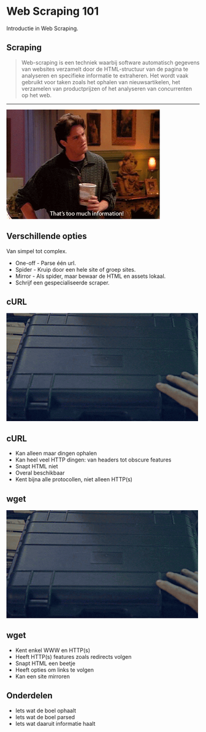 # Web Scraping 101

Introductie in Web Scraping.

## Scraping

> Web-scraping is een techniek waarbij software automatisch gegevens van
> websites verzamelt door de HTML-structuur van de pagina te analyseren en
> specifieke informatie te extraheren. Het wordt vaak gebruikt voor taken zoals
> het ophalen van nieuwsartikelen, het verzamelen van productprijzen of het
> analyseren van concurrenten op het web. 

--- 

![Too much information](./info.gif)

## Verschillende opties

Van simpel tot complex.

* One-off - Parse één url.
* Spider - Kruip door een hele site of groep sites.
* Mirror - Als spider, maar bewaar de HTML en assets lokaal.
* Schrijf een gespecialiseerde scraper.

## cURL

![Demo](./demo.gif)

## cURL

* Kan alleen maar dingen ophalen
* Kan heel veel HTTP dingen: van headers tot obscure features
* Snapt HTML niet
* Overal beschikbaar
* Kent bijna alle protocollen, niet alleen HTTP(s)

## wget

![Demo](./demo.gif)

## wget

* Kent enkel WWW en HTTP(s)
* Heeft HTTP(s) features zoals redirects volgen
* Snapt HTML een beetje
* Heeft opties om links te volgen
* Kan een site mirroren

## Onderdelen

* Iets wat de boel ophaalt
* Iets wat de boel parsed
* Iets wat daaruit informatie haalt

